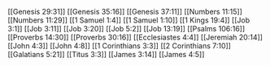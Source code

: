 [[Genesis 29:31]]
[[Genesis 35:16]]
[[Genesis 37:11]]
[[Numbers 11:15]]
[[Numbers 11:29]]
[[1 Samuel 1:4]]
[[1 Samuel 1:10]]
[[1 Kings 19:4]]
[[Job 3:1]]
[[Job 3:11]]
[[Job 3:20]]
[[Job 5:2]]
[[Job 13:19]]
[[Psalms 106:16]]
[[Proverbs 14:30]]
[[Proverbs 30:16]]
[[Ecclesiastes 4:4]]
[[Jeremiah 20:14]]
[[John 4:3]]
[[John 4:8]]
[[1 Corinthians 3:3]]
[[2 Corinthians 7:10]]
[[Galatians 5:21]]
[[Titus 3:3]]
[[James 3:14]]
[[James 4:5]]
